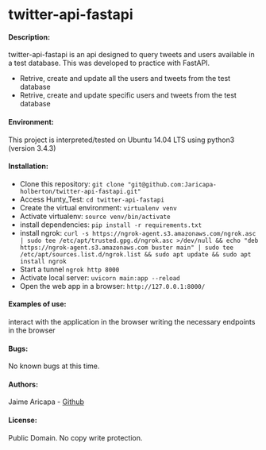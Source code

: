 # twitter-api-fastapi

#### Description:
twitter-api-fastapi is an api designed to query tweets and users available in a test database. This was developed to practice with FastAPI.

* Retrive, create and update all the users and tweets from the test database
* Retrive, create and update specific users and tweets from the test database

#### Environment:
This project is interpreted/tested on Ubuntu 14.04 LTS using python3 (version 3.4.3)

#### Installation:
* Clone this repository: `git clone "git@github.com:Jaricapa-holberton/twitter-api-fastapi.git"`
* Access Hunty_Test: `cd twitter-api-fastapi`
* Create the virtual environment: `virtualenv venv`
* Activate virtualenv: `source venv/bin/activate`
* install dependencies: `pip install -r requirements.txt`
* install ngrok: `curl -s https://ngrok-agent.s3.amazonaws.com/ngrok.asc | sudo tee /etc/apt/trusted.gpg.d/ngrok.asc >/dev/null && echo "deb https://ngrok-agent.s3.amazonaws.com buster main" | sudo tee /etc/apt/sources.list.d/ngrok.list && sudo apt update && sudo apt install ngrok`  
* Start a tunnel `ngrok http 8000`         
* Activate local server: `uvicorn main:app --reload`
* Open the web app in a browser: `http://127.0.0.1:8000/`

#### Examples of use:
interact with the application in the browser writing the necessary endpoints in the browser

#### Bugs:
No known bugs at this time. 

#### Authors:
Jaime Aricapa - [Github](https://github.com/Jaricapa-holberton)

#### License:
Public Domain. No copy write protection. 

